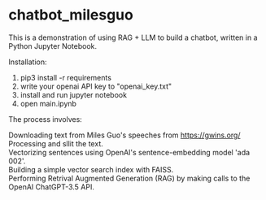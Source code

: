 # chatbot_milesguo

This is a demonstration of using RAG + LLM to build a chatbot, written in a Python Jupyter Notebook.  


Installation:   
1. pip3 install -r requirements
2. write your openai API key to "openai_key.txt"
3. install and run jupyter notebook
4. open main.ipynb

The process involves:  

Downloading text from Miles Guo's speeches from https://gwins.org/  
Processing and sllit the text.  
Vectorizing sentences using OpenAI's sentence-embedding model 'ada 002'.  
Building a simple vector search index with FAISS.  
Performing Retrival Augmented Generation (RAG) by making calls to the OpenAI ChatGPT-3.5 API.  
